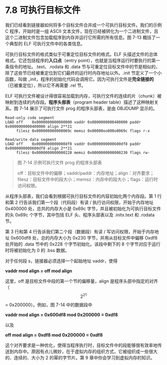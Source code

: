 # 7.8 可执行目标文件

我们已经看到链接器如何将多个目标文件合并成一个可执行目标文件。我们的示例 C 程序，开始时是一组 ASCII 文本文件，现在已经被转化为一个二进制文件，且这个二进制文件包含加载程序到内存并运行它所需的所有信息。图 7-13 概括了一个典型的 ELF 可执行文件中的各类信息。

可执行目标文件的格式类似于可重定位目标文件的格式。ELF 头描述文件的总体格式。它还包括程序的**入口点**（entry point），也就是当程序运行时要执行的第一条指令的地址。.text、.rodata 和 .data 节与可重定位目标文件中的节是相似的，除了这些节已经被重定位到它们最终的运行时内存地址以外。.init 节定义了一个小函数，叫做 \_init，程序的初始化代码会调用它。因为可执行文件是**完全链接的**（已被重定位），所以它不再需要 .rel 节。

ELF 可执行文件被设计得很容易加载到内存，可执行文件的连续的片（chunk）被映射到连续的内存段。**程序头部表**（program header table）描述了这种映射关系。图 7-14 展示了可执行文件 prog 的程序头部表，是由 OBJDUMP 显示的。

```text
Read-only code segment
LOAD off    0x0000000000000000 vaddr 0x0000000000400000 paddr 0x0000000000400000 align 2**21
     filesz 0x000000000000069c memsz 0x00000oo000o0069c flags r-x

Read/write data segment
LOAD off    0x0000000000000df8 vaddr 0x0000000000600df8 paddr 0x0000000000600df8 align 2**21
     filesz 0x0000000000000228 memsz 0x0000000000000230 flags rw-
```

> 图 7-14 示例可执行文件 prog 的程序头部表
>
> off：目标文件中的偏移；vaddr/paddr：内存地址；align：对齐要求；filesz：目标文件中的段大小；memsz：内存中的段大小；flags：运行时访问权限。

从程序头部表，我们会看到根据可执行目标文件的内容初始化两个内存段。第 1 行和第 2 行告诉我们第一个段（代码段）有读 / 执行访问权限，开始于内存地址 0x400000 处，总共的内存大小是 0x69c 字节，并且被初始化为可执行目标文件的头 0x69c 个字节，其中包括 ELF 头、程序头部表以及 .initx.text 和 .rodata 节。

第 3 行和第 4 行告诉我们第二个段（数据段）有读 / 写访问权限，开始于内存地址 0x600df8 处，总的内存大小为 0x230 字节，并用从目标文件中偏移 Oxdf8 处开始的 .data 节中的 0x228 个字节初始化。该段中剩下的 8 个字节对应于运行时将被初始化为 0 的 .bss 数据。

对于任何段 s，链接器必须选择一个起始地址 vaddr，使得

**vaddr mod align = off mod align**

这里，off 是目标文件中段的第一个节的偏移量，align 是程序头部中指定的对齐（ $$2^{21}$$ = 0x200000）。例如，图 7-14 中的数据段中

**vaddr mod align = 0x600df8 mod 0x200000 = 0xdf8**

以及

**off mod align = 0xdf8 mod 0x200000 = 0xdf8**

这个对齐要求是一种优化，使得当程序执行时，目标文件中的段能够很有效率地传送到内存中。原因有点儿微妙，在于虚拟内存的组织方式，它被组织成一些很大的、连续的、大小为 2 的幂的字节片。第 9 章中你会学习到虚拟内存的知识。

